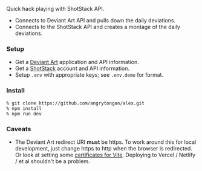 Quick hack playing with ShotStack API.

* Connects to Deviant Art API and pulls down the daily deviations.
* Connects to the ShotStack API and creates a montage of the daily deviations.

### Setup

* Get a [Deviant Art](https://www.deviantart.com/developers/) application and API information.
* Get a [ShotStack](https://dashboard.shotstack.io/register) account and API information.
* Setup `.env` with appropriate keys; see `.env.demo` for format.

### Install
```
% git clone https://github.com/angrytongan/alex.git
% npm install
% npm run dev
```

### Caveats

* The Deviant Art redirect URI **must** be https. To work around this for local development, just change https to http when the browser is redirected. Or look at setting some [certificates for Vite](https://dev.to/web2033/vite-enabling-https-on-localhost-2ckf). Deploying to Vercel / Netlify / et al shouldn't be a problem.
